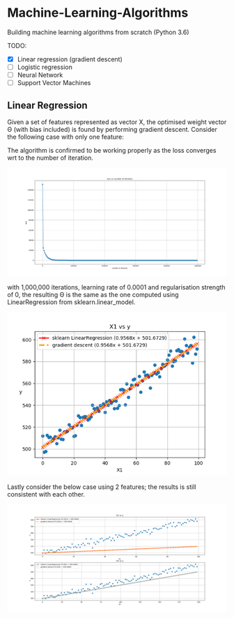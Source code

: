 # Machine-Learning-Algorithms
Building machine learning algorithms from scratch (Python 3.6)

TODO:
- [x] Linear regression (gradient descent)
- [ ] Logistic regression
- [ ] Neural Network
- [ ] Support Vector Machines
## Linear Regression
Given a set of features represented as vector X, the optimised weight vector Θ (with bias included) is found by performing gradient descent. Consider the following case with only one feature:

The algorithm is confirmed to be working properly as the loss converges wrt to the number of iteration.

![alt text][loss_vs_iter_1]

with 1,000,000 iterations, learning rate of 0.0001 and regularisation strength of 0, the resulting Θ is the same as the one computed using LinearRegression from sklearn.linear_model.


![alt text][comparison_1]

Lastly consider the below case using 2 features; the results is still consistent with each other.

![alt text][comparison_2]


[loss_vs_iter_1]: https://github.com/bangbangjim/Machine-Learning-Algorithms/blob/master/images/loss%20vs%20iter%20LR.png "loss vs number of iteration"

[comparison_1]: https://github.com/bangbangjim/Machine-Learning-Algorithms/blob/master/images/comparison%20sklearn.png "Comparison of sklearn LinearRegression and self-built gradient descent algorithm"

[comparison_2]: https://github.com/bangbangjim/Machine-Learning-Algorithms/blob/master/images/comparison%202%20sklearn.png "Comparison (2 features)"

